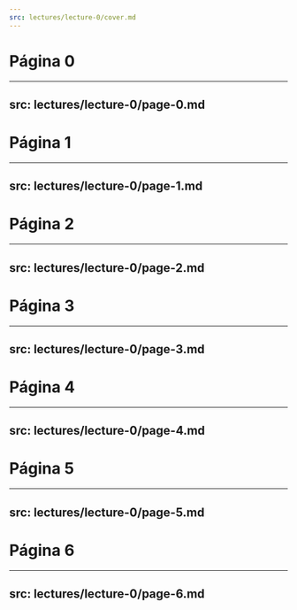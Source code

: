 ```yaml
---
src: lectures/lecture-0/cover.md
---
```


# Página 0

---
src: lectures/lecture-0/page-0.md
---

# Página 1

---
src: lectures/lecture-0/page-1.md
---

# Página 2

---
src: lectures/lecture-0/page-2.md
---

# Página 3

---
src: lectures/lecture-0/page-3.md
---

# Página 4

---
src: lectures/lecture-0/page-4.md
---

# Página 5

---
src: lectures/lecture-0/page-5.md
---

# Página 6

---
src: lectures/lecture-0/page-6.md
---